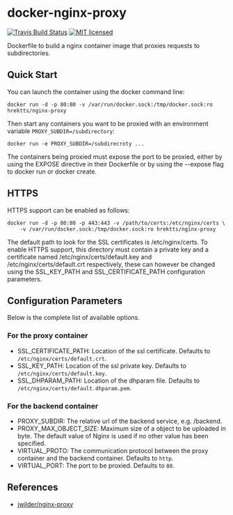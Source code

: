 docker-nginx-proxy
==================

[![Travis Build Status](https://travis-ci.org/hrektts/docker-nginx-proxy.svg?branch=master)](https://travis-ci.org/hrektts/docker-nginx-proxy)
[![MIT licensed](https://img.shields.io/badge/license-MIT-blue.svg)](./LICENSE)

Dockerfile to build a nginx container image that proxies requests to
subdirectories.

Quick Start
-----------

You can launch the container using the docker command line:

``` shell
docker run -d -p 80:80 -v /var/run/docker.sock:/tmp/docker.sock:ro hrektts/nginx-proxy
```

Then start any containers you want to be proxied with an environment variable
`PROXY_SUBDIR=/subdirectory`:

``` shell
docker run -e PROXY_SUBDIR=/subdirecroty ...
```

The containers being proxied must expose the port to be proxied, either by using
the EXPOSE directive in their Dockerfile or by using the --expose flag to docker
run or docker create.

HTTPS
-----

HTTPS support can be enabled as follows:

``` shell
docker run -d -p 80:80 -p 443:443 -v /path/to/certs:/etc/nginx/certs \
    -v /var/run/docker.sock:/tmp/docker.sock:ro hrektts/nginx-proxy
```

The default path to look for the SSL certificates is /etc/nginx/certs.
To enable HTTPS support, this directory must contain a private key and
a certificate named /etc/nginx/certs/default.key and
/etc/nginx/certs/default.crt respectively, these can however be changed using
the SSL_KEY_PATH and SSL_CERTIFICATE_PATH configuration parameters.

Configuration Parameters
------------------------

Below is the complete list of available options.

### For the proxy container

- SSL_CERTIFICATE_PATH:
  Location of the ssl certificate. Defaults to `/etc/nginx/certs/default.crt`.
- SSL_KEY_PATH:
  Location of the ssl private key. Defaults to `/etc/nginx/certs/default.key`.
- SSL_DHPARAM_PATH:
  Location of the dhparam file. Defaults to `/etc/nginx/certs/default.dhparam.pem`.

### For the backend container

- PROXY_SUBDIR:
  The relative url of the backend service, e.g. /backend.
- PROXY_MAX_OBJECT_SIZE:
  Maximum size of a object to be uploaded in byte. The default value of Nginx is
  used if no other value has been specified.
- VIRTUAL_PROTO:
  The communication protocol between the proxy container and the backend
  container. Defaults to `http`.
- VIRTUAL_PORT:
  The port to be proxied. Defaults to `80`.

References
----------

- [jwilder/nginx-proxy](https://github.com/jwilder/nginx-proxy)
